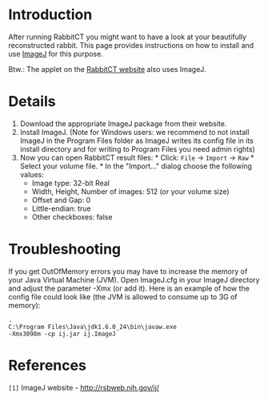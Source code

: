 # Introduction #

After running RabbitCT you might want to have a look at your beautifully reconstructed rabbit. This page provides instructions on how to install and use [ImageJ](http://rsbweb.nih.gov/ij/) for this purpose.

Btw.: The applet on the [RabbitCT website](http://www5.informatik.uni-erlangen.de/Forschung/Software/RabbitCT/volumeviewer.html) also uses ImageJ.


# Details #

  1. Download the appropriate ImageJ package from their website.
  1. Install ImageJ. (Note for Windows users: we recommend to not install ImageJ in the Program Files folder as ImageJ writes its config file in its install directory and for writing to Program Files you need admin rights)
  1. Now you can open RabbitCT result files:
    * Click: `File` -> `Import` -> `Raw`
    * Select your volume file.
    * In the "Import..." dialog choose the following values:
      * Image type: 32-bit Real
      * Width, Height, Number of images: 512 (or your volume size)
      * Offset and Gap: 0
      * Little-endian: true
      * Other checkboxes: false

# Troubleshooting #
If you get OutOfMemory errors you may have to increase the memory of your Java Virtual Machine (JVM). Open ImageJ.cfg in your ImageJ directory and adjust the parameter -Xmx (or add it).
Here is an example of how the config file could look like (the JVM is allowed to consume up to 3G of memory):
```
.
C:\Program Files\Java\jdk1.6.0_24\bin\javaw.exe
-Xmx3098m -cp ij.jar ij.ImageJ
```


# References #
`[1]` ImageJ website - http://rsbweb.nih.gov/ij/
